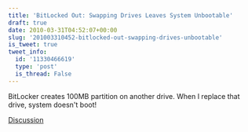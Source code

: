 ```yaml
---
title: 'BitLocked Out: Swapping Drives Leaves System Unbootable'
draft: true
date: 2010-03-31T04:52:07+00:00
slug: '201003310452-bitlocked-out-swapping-drives-unbootable'
is_tweet: true
tweet_info:
  id: '11330466619'
  type: 'post'
  is_thread: False
---
```




BitLocker creates 100MB partition on another drive. When I replace that drive, system doesn't boot!

[Discussion](https://x.com/sytelus/status/11330466619)
